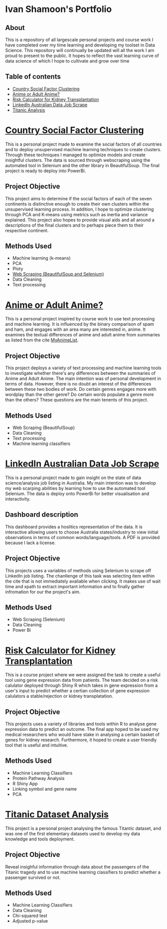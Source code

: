 # Ivan Shamoon's Portfolio

## About
This is a repository of all largescale personal projects and course work I have completed over my time learning and developing my toolset in Data Science. This repository will continually be updated will all the work I am proud to present to the public. It hopes to reflect the vast learning curve of data science of which I hope to cultivate and grow over time

## Table of contents

- [Country Social Factor Clustering](#country-social-factor-clustering)
- [Anime or  Adult Anime?](#anime-or-adult-anime)
- [Risk Calculator for Kidney Transplantation](#risk-calculator-for-kidney-transplantation)
- [LinkedIn Australian Data Job Scrape](#linkedin-australian-data-job-scrape)
- [Titanic Analysis](#titanic-dataset-analysis)


# [Country Social Factor Clustering](https://nbviewer.org/github/IvanShamoon/Portfolio/blob/main/social_cluster.ipynb)
This is a personal project made to examine the social factors of all countries and to deploy unsupervised machine learning techniques to create clusters. Through these techniques I managed to optimize models and create insightful clusters. The data is sourced through webscraping using the automated tool in Selenium and the other library in BeautifulSoup. The final project is ready to deploy into PowerBi.

## Project Objective

This project aims to determine if the social factors of each of the seven continents is distinctive enough to create their own clusters within the unsupervised learning process. In addition, I hope to optimize clustering through PCA and K-means using metrics such as inertia and variance explained. This project also hopes to provide visual aids and all around a descriptions of the final clusters and to perhaps piece them to their respective continent. 


## Methods Used
* Machine learning (k-means)
* PCA
* Ploty
* [Web Scraping (BeautifulSoup and Selenium)](https://github.com/IvanShamoon/Portfolio/blob/main/Social_factors_clustering/social_factors_scrap.ipynb)
* Data Cleaning
* Text processing


# [Anime or Adult Anime?](https://github.com/IvanShamoon/Portfolio/blob/main/Anime_scarpe/anime_or_adult_anime.ipynb)
This is a personal project inspired by course work to use text processing and machine learning. It is influenced by the binary comparison of spam and ham, and engages with an area many are interested in, anime. It examines the textual differences of anime and adult anime from summaries as listed from the cite [MyAnimeList](https://myanimelist.net/).

## Project Objective

This project deploys a variety of text processing and machine learning tools to investigate whether there's any differences between the summaries of Anime and Adult Anime. The main intention was of personal development in terms of data. However, there is no doubt an interest of the differences between these two bodies of work. Do certain genres engages more with wordplay than the other genre? Do certain words populate a genre more than the others? These questions are the main tenents of this project.

## Methods Used
* Web Scraping (BeautifulSoup)
* Data Cleaning
* Text processing
* Machine learning classifiers 

# [LinkedIn Australian Data Job Scrape](https://github.com/IvanShamoon/Portfolio/blob/main/Job_scrape/job_scrap.ipynb)
This is a personal project made to gain insight on the state of data science/analysis job listing in Australia. My main intention was to develop my web scarping abilities by learning how to use the automated tool Selenium. The data is deploy onto PowerBi for better visualisation and interactivity.

## Dashboard description
This dashboard provides a hoslitics representation of the data. It is interactive allowing users to choose Australia states/industry to view initial observations in terms of common words/language/tools. A PDF is provided because I lack a license. 

## Project Objective
This projects uses a variables of methods using Selenium to scrape off LinkedIn job listing. The chanllenge of this task was selecting item within the cite that is not immediately avaliable when clicking. It makes use of wait time and xpath to extract important information and to finally gather infromation for our the project's aim.


## Methods Used
* Web Scraping (Selenium)
* Data Cleaning
* Power Bi

# [Risk Calculator for Kidney Transplantation](https://kidneya6data3888.shinyapps.io/Data3888/)
This is a course project where we  were assigned the task to create a useful tool using gene expression data from patients. The team decided on a risk calulator deployed through Shiny R which takes in gene expression from a user's input to predict whether a certian collection of gene expression calulators a stable/rejection or kidney transplatation.


## Project Objective
This projects uses a variety of libraries and tools within R to analyse gene expression data to predict an outcome. The final app hoped to be used my medical researchers who would have stake in analysing a certain basket of genes for kidney research. Furthermore, it hoped to create a user friendly tool that is useful and intuitive.


## Methods Used
* Machine Learning Classifiers 
* Protein Pathway Analysis
* R Shiny App
* Linking symbol and gene name
* PCA

# [Titanic Dataset Analysis](https://github.com/IvanShamoon/Portfolio/blob/main/Titanic/titanic.ipynb)
This project is a personal project analysing the famous Titantic dataset, and was one of the first elementary datasets used to develop my data knowledge and tools deployment. 

## Project Objective
Reveal insighful information through data about the passengers of the Titanic tragedy and to use machine learning classifiers to predict whether a passenger survived or not.

## Methods Used
* Machine Learning Classifiers 
* Data Cleaning
* Chi-squared test
* Adjusted p-value
